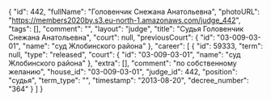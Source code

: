 {
    "id": 442,
    "fullName": "Головенчик Снежана Анатольевна",
    "photoURL": "https://members2020by.s3.eu-north-1.amazonaws.com/judge_442",
    "tags": [],
    "comment": "",
    "layout": "judge",
    "title": "Судья Головенчик Снежана Анатольевна",
    "court": null,
    "previousCourt": {
        "id": "03-009-03-01",
        "name": "суд Жлобинского района"
    },
    "career": [
        {
            "id": 59333,
            "term": null,
            "type": "released",
            "court": {
                "id": "03-009-03-01",
                "name": "суд Жлобинского района"
            },
            "extra": [],
            "comment": "по собственному желанию",
            "house_id": "03-009-03-01",
            "judge_id": 442,
            "position": "судья",
            "term_type": "",
            "timestamp": "2013-08-20",
            "decree_number": "364"
        }
    ]
}